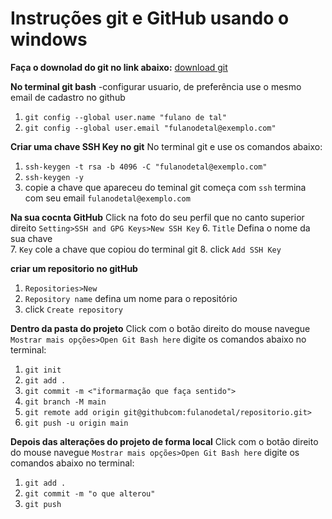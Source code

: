 # Instruções git e GitHub usando o windows

**Faça o downolad do git no link abaixo:**
[download git](https://git-scm.com/downloads)

**No terminal git bash**
-configurar usuario, de preferência use o mesmo email de cadastro no github  
1. `git config --global user.name "fulano de tal"`
2. `git config --global user.email "fulanodetal@exemplo.com"`

**Criar uma chave SSH Key no git**
No terminal git e use os comandos abaixo:
1. `ssh-keygen -t rsa -b 4096 -C "fulanodetal@exemplo.com"`
3. `ssh-keygen -y`
4. copie a chave que apareceu do teminal git  começa com `ssh` termina com seu email `fulanodetal@exemplo.com`

**Na sua cocnta GitHub**
Click na foto do seu perfil que no canto superior direito `Setting>SSH and GPG Keys>New SSH Key`
6. `Title` Defina o nome da sua chave  
7. `Key` cole a chave que copiou do terminal git
8. click `Add SSH Key`

**criar um repositorio no gitHub**
1. `Repositories>New`
2. `Repository name` defina um nome para o repositório
3. click `Create repository`

**Dentro da pasta do projeto**
Click com o botão direito do mouse navegue `Mostrar mais opções>Open Git Bash here` digite os comandos abaixo no terminal:
1. `git init`
2. `git add .`
3. `git commit -m <"iformarmação que faça sentido">`
4. `git branch -M main`
5. `git remote add origin git@githubcom:fulanodetal/repositorio.git>`
6. `git push -u origin main`

**Depois das alterações do projeto de forma local**
Click com o botão direito do mouse navegue `Mostrar mais opções>Open Git Bash here` digite os comandos abaixo no terminal:
1. `git add .`
2. `git commit -m "o que alterou"`
3. `git push`
